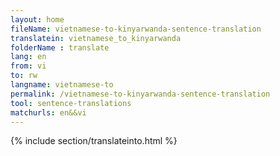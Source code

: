```yaml
---
layout: home
fileName: vietnamese-to-kinyarwanda-sentence-translation
translatein: vietnamese_to_kinyarwanda
folderName : translate
lang: en
from: vi
to: rw
langname: vietnamese-to
permalink: /vietnamese-to-kinyarwanda-sentence-translation
tool: sentence-translations
matchurls: en&&vi
---
```

{% include section/translateinto.html %}
